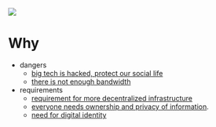 ![](img/why.png)

# Why


- dangers
  - [big tech is hacked, protect our social life](twin:bigtechhack)
  - [there is not enough bandwidth](why_bandwidth_savings)
- requirements
  - [requirement for more decentralized infrastructure](twin:why_infrastructure)
  - [everyone needs ownership and privacy of information](why_sovereign_internet).
  - [need for digital identity](twin:one_digital_identity)